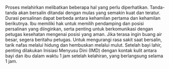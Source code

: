 
Proses melahirkan melibatkan beberapa hal yang perlu diperhatikan. Tanda-tanda akan bersalin ditandai dengan mulas yang semakin kuat dan teratur. Durasi persalinan dapat berbeda antara kehamilan pertama dan kehamilan berikutnya. Ibu memiliki hak untuk memilih pendamping dan posisi persalinan yang diinginkan, serta penting untuk berkomunikasi dengan petugas kesehatan mengenai posisi yang aman. Jika terasa ingin buang air besar, segera beritahu petugas. Untuk mengurangi rasa sakit saat bersalin, tarik nafas melalui hidung dan hembuskan melalui mulut. Setelah bayi lahir, penting dilakukan Inisiasi Menyusu Dini (IMD) dengan kontak kulit antara bayi dan ibu dalam waktu 1 jam setelah kelahiran, yang berlangsung selama 1 jam.